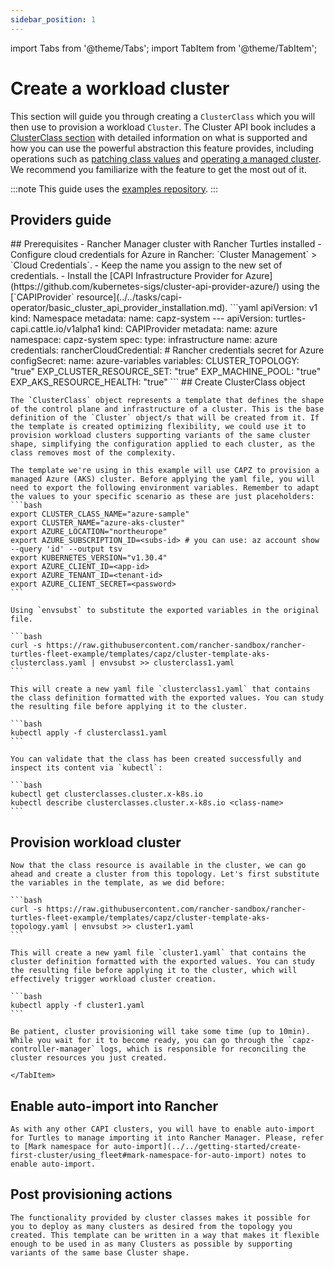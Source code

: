 ```yaml
---
sidebar_position: 1
---
```

import Tabs from '@theme/Tabs';
import TabItem from '@theme/TabItem';

# Create a workload cluster

This section will guide you through creating a `ClusterClass` which you will then use to provision a workload `Cluster`. The Cluster API book includes a [ClusterClass section](https://cluster-api.sigs.k8s.io/tasks/experimental-features/cluster-class/) with detailed information on what is supported and how you can use the powerful abstraction this feature provides, including operations such as [patching class values](https://cluster-api.sigs.k8s.io/tasks/experimental-features/cluster-class/write-clusterclass#clusterclass-with-patches) and [operating a managed cluster](https://cluster-api.sigs.k8s.io/tasks/experimental-features/cluster-class/operate-cluster). We recommend you familiarize with the feature to get the most out of it.

:::note
This guide uses the [examples repository](https://github.com/rancher-sandbox/rancher-turtles-fleet-example/tree/templates).
:::

## Providers guide

<Tabs>
  <TabItem value="azure-aks" label="CAPZ AKS" default>
  ## Prerequisites
    - Rancher Manager cluster with Rancher Turtles installed
    - Configure cloud credentials for Azure in Rancher: `Cluster Management` > `Cloud Credentials`.
        - Keep the name you assign to the new set of credentials.
    - Install the [CAPI Infrastructure Provider for Azure](https://github.com/kubernetes-sigs/cluster-api-provider-azure/) using the [`CAPIProvider` resource](../../tasks/capi-operator/basic_cluster_api_provider_installation.md).
        ```yaml
        apiVersion: v1
        kind: Namespace
        metadata:
          name: capz-system
        ---
        apiVersion: turtles-capi.cattle.io/v1alpha1
        kind: CAPIProvider
        metadata:
          name: azure
          namespace: capz-system
        spec:
          type: infrastructure
          name: azure
          credentials:
              rancherCloudCredential: <rancher-credential-name> # Rancher credentials secret for Azure
          configSecret:
              name: azure-variables
          variables:
              CLUSTER_TOPOLOGY: "true"
              EXP_CLUSTER_RESOURCE_SET: "true"
              EXP_MACHINE_POOL: "true"
              EXP_AKS_RESOURCE_HEALTH: "true"
        ```
  ## Create ClusterClass object

    The `ClusterClass` object represents a template that defines the shape of the control plane and infrastructure of a cluster. This is the base definition of the `Cluster` object/s that will be created from it. If the template is created optimizing flexibility, we could use it to provision workload clusters supporting variants of the same cluster shape, simplifying the configuration applied to each cluster, as the class removes most of the complexity.

    The template we're using in this example will use CAPZ to provision a managed Azure (AKS) cluster. Before applying the yaml file, you will need to export the following environment variables. Remember to adapt the values to your specific scenario as these are just placeholders:
    ```bash
    export CLUSTER_CLASS_NAME="azure-sample"                      
    export CLUSTER_NAME="azure-aks-cluster"
    export AZURE_LOCATION="northeurope"
    export AZURE_SUBSCRIPTION_ID=<subs-id> # you can use: az account show --query 'id' --output tsv
    export KUBERNETES_VERSION="v1.30.4"
    export AZURE_CLIENT_ID=<app-id>
    export AZURE_TENANT_ID=<tenant-id>
    export AZURE_CLIENT_SECRET=<password>
    ```

    Using `envsubst` to substitute the exported variables in the original file. 

    ```bash
    curl -s https://raw.githubusercontent.com/rancher-sandbox/rancher-turtles-fleet-example/templates/capz/cluster-template-aks-clusterclass.yaml | envsubst >> clusterclass1.yaml
    ```

    This will create a new yaml file `clusterclass1.yaml` that contains the class definition formatted with the exported values. You can study the resulting file before applying it to the cluster.

    ```bash
    kubectl apply -f clusterclass1.yaml
    ```

    You can validate that the class has been created successfully and inspect its content via `kubectl`:

    ```bash
    kubectl get clusterclasses.cluster.x-k8s.io
    kubectl describe clusterclasses.cluster.x-k8s.io <class-name>
    ```

  ## Provision workload cluster

    Now that the class resource is available in the cluster, we can go ahead and create a cluster from this topology. Let's first substitute the variables in the template, as we did before:

    ```bash
    curl -s https://raw.githubusercontent.com/rancher-sandbox/rancher-turtles-fleet-example/templates/capz/cluster-template-aks-topology.yaml | envsubst >> cluster1.yaml
    ```

    This will create a new yaml file `cluster1.yaml` that contains the cluster definition formatted with the exported values. You can study the resulting file before applying it to the cluster, which will effectively trigger workload cluster creation.

    ```bash
    kubectl apply -f cluster1.yaml
    ```

    Be patient, cluster provisioning will take some time (up to 10min). While you wait for it to become ready, you can go through the `capz-controller-manager` logs, which is responsible for reconciling the cluster resources you just created.

    </TabItem>

</Tabs>

  ## Enable auto-import into Rancher

    As with any other CAPI clusters, you will have to enable auto-import for Turtles to manage importing it into Rancher Manager. Please, refer to [Mark namespace for auto-import](../../getting-started/create-first-cluster/using_fleet#mark-namespace-for-auto-import) notes to enable auto-import.

  ## Post provisioning actions

    The functionality provided by cluster classes makes it possible for you to deploy as many clusters as desired from the topology you created. This template can be written in a way that makes it flexible enough to be used in as many Clusters as possible by supporting variants of the same base Cluster shape.
